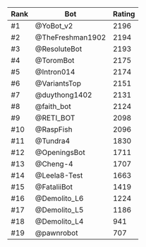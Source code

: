 Rank|Bot|Rating
---|---|---
#1|@YoBot_v2|2196
#2|@TheFreshman1902|2194
#3|@ResoluteBot|2193
#4|@ToromBot|2175
#5|@Intron014|2174
#6|@VariantsTop|2151
#7|@duythong1402|2131
#8|@faith_bot|2124
#9|@RETI_BOT|2098
#10|@RaspFish|2096
#11|@Tundra4|1830
#12|@OpeningsBot|1711
#13|@Cheng-4|1707
#14|@Leela8-Test|1663
#15|@FataliiBot|1419
#16|@Demolito_L6|1224
#17|@Demolito_L5|1186
#18|@Demolito_L4|941
#19|@pawnrobot|707

